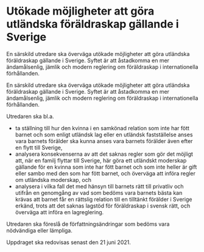 # Utökade möjligheter att göra utländska föräldraskap gällande i Sverige

En särskild utredare ska överväga utökade möjligheter att göra utländska föräldraskap gällande i Sverige. Syftet är att åstadkomma en mer ändamålsenlig, jämlik och modern reglering om föräldraskap i internationella förhållanden.

En särskild utredare ska överväga utökade möjligheter att göra utländska föräldraskap gällande i Sverige. Syftet är att åstadkomma en mer ändamålsenlig, jämlik och modern reglering om föräldraskap i internationella förhållanden.

Utredaren ska bl.a.

* ta ställning till hur den kvinna i en samkönad relation som inte har fött barnet och som enligt utländsk lag eller en utländsk fastställelse anses vara barnets förälder ska kunna anses vara barnets förälder även efter en flytt till Sverige,
* analysera konsekvenserna av att det saknas regler som gör det möjligt att, när en familj flyttar till Sverige, här göra ett utländskt moderskap gällande för en kvinna som inte har fött barnet och som inte heller är gift eller sambo med den som har fött barnet, och överväga att införa regler om utländska moderskap, och
* analysera i vilka fall det med hänsyn till barnets rätt till privatliv och utifrån en genomgång av vad som bedöms vara barnets bästa kan krävas att barnet får en rättslig relation till en tilltänkt förälder i Sverige erkänd, trots att det saknas lagstöd för föräldraskap i svensk rätt, och överväga att införa en lagreglering.

Utredaren ska föreslå de författningsändringar som bedöms vara nödvändiga eller lämpliga.

Uppdraget ska redovisas senast den 21 juni 2021.
